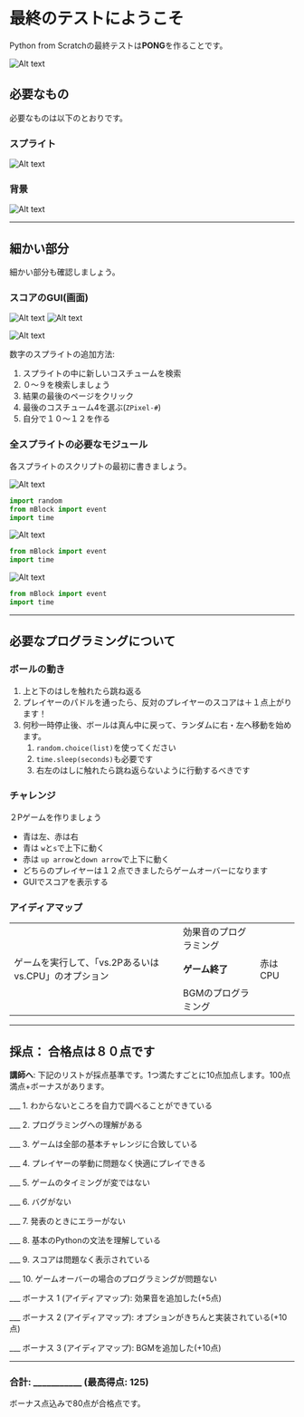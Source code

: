 # 最終のテストにようこそ

Python from Scratchの最終テストは**PONG**を作ることです。

![Alt text](image-1.png)

## 必要なもの

必要なものは以下のとおりです。

### スプライト

![Alt text](image-2.png)

### 背景

![Alt text](image-3.png)

---

## 細かい部分

細かい部分も確認しましょう。

### スコアのGUI(画面)

![Alt text](image-4.png)
![Alt text](image-5.png)

![Alt text](image-6.png)

数字のスプライトの追加方法:

1. スプライトの中に新しいコスチュームを検索
2. ０～９を検索しましょう
3. 結果の最後のページをクリック
4. 最後のコスチューム4を選ぶ(`ZPixel-#`)
5. 自分で１０～１２を作る

### 全スプライトの必要なモジュール

各スプライトのスクリプトの最初に書きましょう。

![Alt text](image-7.png)

```py
import random
from mBlock import event
import time
```

![Alt text](image-8.png)

```py
from mBlock import event
import time
```

![Alt text](image-9.png)

```py
from mBlock import event
import time
```

---

## 必要なプログラミングについて

### ボールの動き

1. 上と下のはしを触れたら跳ね返る
2. プレイヤーのパドルを通ったら、反対のプレイヤーのスコアは＋１点上がります！
3. 何秒一時停止後、ボールは真ん中に戻って、ランダムに右・左へ移動を始めます。
   1. `random.choice(list)`を使ってください
   2. `time.sleep(seconds)`も必要です
   3. 右左のはしに触れたら跳ね返らないように行動するべきです

### チャレンジ

２Pゲームを作りましょう

- 青は左、赤は右
- 青は `w`と`s`で上下に動く
- 赤は `up arrow`と`down arrow`で上下に動く
- どちらのプレイヤーは１２点できましたらゲームオーバーになります
- GUIでスコアを表示する

### アイディアマップ

| | | |
| --- | --- | --- |
|  | 効果音のプログラミング |  |
| ゲームを実行して、「vs.2Pあるいはvs.CPU」のオプション | **ゲーム終了** | 赤はCPU
| | BGMのプログラミング | |

---

## 採点： 合格点は８０点です

**講師へ**: 下記のリストが採点基準です。1つ満たすごとに10点加点します。100点満点+ボーナスがあります。

___ 1. わからないところを自力で調べることができている

___ 2. プログラミングへの理解がある

___ 3. ゲームは全部の基本チャレンジに合致している

___ 4. プレイヤーの挙動に問題なく快適にプレイできる

___ 5. ゲームのタイミングが変ではない

___ 6. バグがない

___ 7. 発表のときにエラーがない

___ 8. 基本のPythonの文法を理解している

___ 9. スコアは問題なく表示されている

___ 10. ゲームオーバーの場合のプログラミングが問題ない

___ ボーナス 1 (アイディアマップ): 効果音を追加した(+5点)

___ ボーナス 2 (アイディアマップ): オプションがきちんと実装されている(+10点)

___ ボーナス 3 (アイディアマップ): BGMを追加した(+10点)

---

### 合計: ___________ (最高得点: 125)

ボーナス点込みで80点が合格点です。
